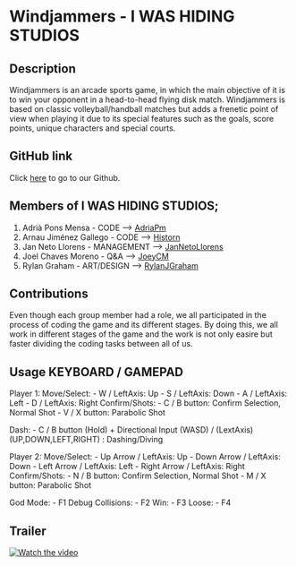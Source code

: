 # Windjammers - I WAS HIDING STUDIOS

## Description

Windjammers is an arcade sports game, in which the main objective of it is to win your opponent
in a head-to-head flying disk match. Windjammers is based on classic volleyball/handball matches 
but adds a frenetic point of view when playing it due to its special features such as the goals, 
score points, unique characters and special courts.

## GitHub link

Click [here](https://github.com/Historn/Project-1.git) to go to our Github.

## Members of I WAS HIDING STUDIOS;

1. Adrià Pons Mensa - CODE --> [AdriaPm](https://github.com/AdriaPm)
2. Arnau Jiménez Gallego - CODE --> [Historn](https://github.com/Historn)
3. Jan Neto Llorens - MANAGEMENT --> 	[JanNetoLlorens](https://github.com/JanNetoLlorens)
4. Joel Chaves Moreno - Q&A --> [JoeyCM](https://github.com/JoeyCM)
5. Rylan Graham - ART/DESIGN --> 	[RylanJGraham](https://github.com/RylanJGraham)

## Contributions

Even though each group member had a role, we all participated in the process of coding the game and its different stages. By doing this, we all work in different stages of the game and the work is not only easire but faster dividing the coding tasks between all of us.

## Usage KEYBOARD / GAMEPAD

Player 1:
 Move/Select:   - W / LeftAxis: Up
	        - S / LeftAxis: Down
	        - A / LeftAxis: Left
	        - D / LeftAxis: Right
 Confirm/Shots: - C / B button: Confirm Selection, Normal Shot
	        - V / X button: Parabolic Shot

Dash: - C / B button (Hold) + Directional Input (WASD) / (LextAxis) (UP,DOWN,LEFT,RIGHT) : Dashing/Diving 
	

Player 2:
 Move/Select:   - Up Arrow / LeftAxis: Up
	        - Down Arrow / LeftAxis: Down
	        - Left Arrow / LeftAxis: Left
	        - Right Arrow / LeftAxis: Right
 Confirm/Shots: - N / B button: Confirm Selection, Normal Shot
	        - M / X button: Parabolic Shot 

God Mode: - F1
Debug Collisions: - F2
Win: - F3
Loose: - F4

## Trailer

[![Watch the video](https://img.youtube.com/vi/nTQUwghvy5Q/default.jpg)](https://youtu.be/nTQUwghvy5Q)
